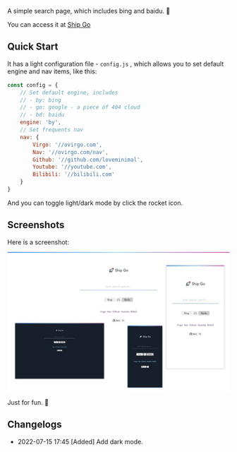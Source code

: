 A simple search page, which includes bing and baidu. 🤩

You can access it at [Ship Go](https://ovirgo.com/ship)


## Quick Start

It has a light configuration file - `config.js` , which allows you to set default engine and nav items, like this:

```js
const config = {
	// Set default engine, includes
	// - by: bing
	// - go: google - a piece of 404 cloud
	// - bd: baidu
	engine: 'by',	
	// Set frequents nav
	nav: {
		Virgo: '//ovirgo.com',
		Nav: '//ovirgo.com/nav',
		Github: '//github.com/loveminimal',
		Youtube: '//youtube.com',
		Bilibili: '//bilibili.com'
	}
}
```

And you can toggle light/dark mode by click the rocket icon.

## Screenshots

Here is a screenshot:

<img src="imgs/screenshot.jpg" width="" style="float: ;" />

Just for fun. 🚀

## Changelogs

- 2022-07-15 17:45 [Added] Add dark mode.